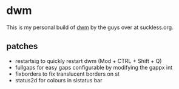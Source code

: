 # dwm

This is my personal build of [dwm](https://dwm.suckless.org) by the guys over at suckless.org.

## patches
- restartsig to quickly restart dwm (Mod + CTRL + Shift + Q)
- fullgaps for easy gaps configurable by modifying the gappx int
- fixborders to fix translucent borders on st
- status2d for colours in slstatus bar

